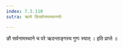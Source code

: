 ```yaml
---
index: 7.3.110
sutra: ऋतो ङिसर्वनामस्थानयोः

---
```

 ङौ सर्वनामस्थाने च परे ऋदन्ताङ्गस्य गुणः स्यात् । इति प्राप्ते ॥